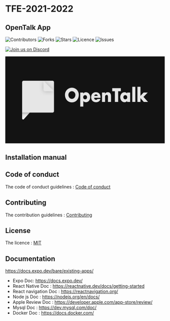 # TFE-2021-2022
## OpenTalk App


![Contributors](https://img.shields.io/github/contributors/louisbau/TFE-2021-2022?style=plastic)
![Forks](https://img.shields.io/github/forks/louisbau/TFE-2021-2022)
![Stars](https://img.shields.io/github/stars/louisbau/TFE-2021-2022)
![Licence](https://img.shields.io/github/license/louisbau/TFE-2021-2022)
![Issues](https://img.shields.io/github/issues/louisbau/TFE-2021-2022)

<a href="https://discord.gg/PYGNuba6Zn">
<img alt="Join us on Discord" src="https://img.shields.io/badge/Discord-5865F2?style=for-the-badge&logo=discord&logoColor=white" width="165"/>
</a>

![Logo](https://github.com/louisbau/TFE-2021-2022/blob/main/TFE/assets/images/opentalk_logo.jpg)


## Installation manual



## Code of conduct
The code of conduct guidelines : [Code of conduct](https://github.com/louisbau/TFE-2021-2022/blob/main/CODE_OF_CONDUCT.md)

## Contributing
The contribution guidelines : [Contributing](https://github.com/louisbau/TFE-2021-2022/blob/main/CONTRIBUTING.md)

## License
The licence : [MIT](https://github.com/louisbau/TFE-2021-2022/blob/main/LICENSE)

## Documentation

https://docs.expo.dev/bare/existing-apps/


- Expo Doc: https://docs.expo.dev/
- React Native Doc : https://reactnative.dev/docs/getting-started
- React navigation Doc : https://reactnavigation.org/
- Node js Doc : https://nodejs.org/en/docs/
- Apple Review Doc : https://developer.apple.com/app-store/review/
- Mysql Doc : https://dev.mysql.com/doc/
- Docker Doc : https://docs.docker.com/

